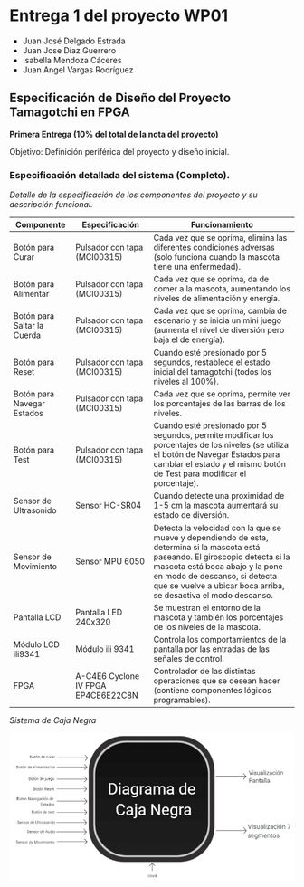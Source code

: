 # Entrega 1 del proyecto WP01

* Juan José Delgado Estrada		
* Juan Jose Díaz Guerrero		
* Isabella Mendoza Cáceres
* Juan Angel Vargas Rodríguez

## Especificación de Diseño del Proyecto Tamagotchi en FPGA

**Primera Entrega (10% del total de la nota del proyecto)**

Objetivo: Definición periférica del proyecto y diseño inicial.

### Especificación detallada del sistema (Completo).
*Detalle de la especificación de los componentes del proyecto y su descripción funcional.*

| Componente  | Especificación | Funcionamiento|
| ------------- | ------------- | ------------- |
| Botón para Curar  | Pulsador con tapa (MCI00315)  | Cada vez que se oprima, elimina las diferentes condiciones adversas (solo funciona cuando la mascota tiene una enfermedad). |
| Botón para Alimentar | Pulsador con tapa (MCI00315)  | Cada vez que se oprima, da de comer a la mascota, aumentando los niveles de alimentación y energía. |
| Botón para Saltar la Cuerda | Pulsador con tapa (MCI00315)  | Cada vez que se oprima, cambia de escenario y se inicia un mini juego (aumenta el nivel de diversión pero baja el de energía). |
| Botón para Reset | Pulsador con tapa (MCI00315)  | Cuando esté presionado por 5 segundos, restablece el estado inicial del tamagotchi (todos los niveles al 100%).|
| Botón para Navegar Estados| Pulsador con tapa (MCI00315)  | Cada vez que se oprima, permite ver los porcentajes de las barras de los niveles.|
| Botón para Test| Pulsador con tapa (MCI00315)  | Cuando esté presionado por 5 segundos, permite modificar los porcentajes de los niveles (se utiliza el botón de Navegar Estados para cambiar el estado y el mismo botón de Test para modificar el porcentaje).|
| Sensor de Ultrasonido | Sensor HC-SR04 | Cuando detecte una proximidad de 1-5 cm la mascota aumentará su estado de diversión.|
| Sensor de Movimiento | Sensor MPU 6050 | Detecta la velocidad con la que se mueve y dependiendo de esta, determina si la mascota está paseando. El giroscopio detecta si la mascota está boca abajo y la pone en modo de descanso, si detecta que se vuelve a ubicar boca arriba, se desactiva el modo descanso.|
| Pantalla LCD | Pantalla LED 240x320  | Se muestran el entorno de la mascota y también los porcentajes de los niveles de la mascota.|
| Módulo LCD ili9341 | Módulo ili 9341 | Controla los comportamientos de la pantalla por las entradas de las señales de control.|
| FPGA | A-C4E6 Cyclone IV FPGA EP4CE6E22C8N | Controlador de las distintas operaciones que se desean hacer (contiene componentes lógicos programables).|


*Sistema de Caja Negra*

![Diagrama de Caja Negra](./Images/Diagrama%20de%20Caja%20Negra.png)

